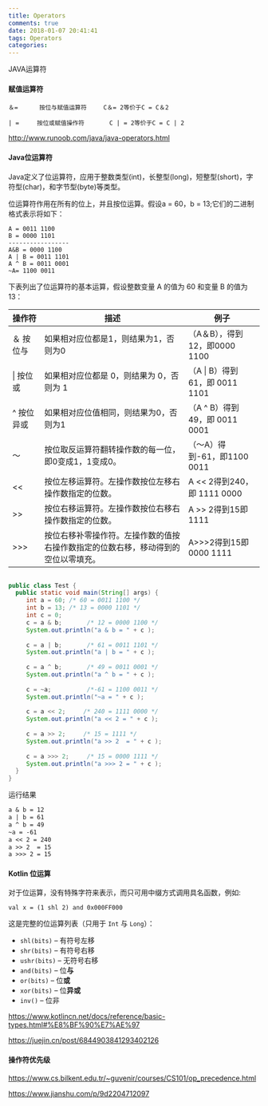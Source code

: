 ```yaml
---
title: Operators
comments: true
date: 2018-01-07 20:41:41
tags: Operators
categories:
---
```


 JAVA运算符

#### 赋值运算符


    ＆=      按位与赋值运算符　	C＆= 2等价于C = C＆2
    
    | = 	按位或赋值操作符       C | = 2等价于C = C | 2

http://www.runoob.com/java/java-operators.html



#### Java位运算符

Java定义了位运算符，应用于整数类型(int)，长整型(long)，短整型(short)，字符型(char)，和字节型(byte)等类型。

位运算符作用在所有的位上，并且按位运算。假设a = 60，b = 13;它们的二进制格式表示将如下：

```
A = 0011 1100
B = 0000 1101
-----------------
A&B = 0000 1100
A | B = 0011 1101
A ^ B = 0011 0001
~A= 1100 0011
```

下表列出了位运算符的基本运算，假设整数变量 A 的值为 60 和变量 B 的值为 13：

| 操作符     | 描述                                                         | 例子                           |
| ---------- | ------------------------------------------------------------ | ------------------------------ |
| ＆ 按位与  | 如果相对应位都是1，则结果为1，否则为0                        | （A＆B），得到12，即0000 1100  |
| \| 按位或  | 如果相对应位都是 0，则结果为 0，否则为 1                     | （A \| B）得到61，即 0011 1101 |
| ^ 按位异或 | 如果相对应位值相同，则结果为0，否则为1                       | （A ^ B）得到49，即 0011 0001  |
| 〜         | 按位取反运算符翻转操作数的每一位，即0变成1，1变成0。         | （〜A）得到-61，即1100 0011    |
| <<         | 按位左移运算符。左操作数按位左移右操作数指定的位数。         | A << 2得到240，即 1111 0000    |
| >>         | 按位右移运算符。左操作数按位右移右操作数指定的位数。         | A >> 2得到15即 1111            |
| >>>        | 按位右移补零操作符。左操作数的值按右操作数指定的位数右移，移动得到的空位以零填充。 | A>>>2得到15即0000 1111         |



```java

public class Test {
  public static void main(String[] args) {
     int a = 60; /* 60 = 0011 1100 */ 
     int b = 13; /* 13 = 0000 1101 */
     int c = 0;
     c = a & b;       /* 12 = 0000 1100 */
     System.out.println("a & b = " + c );
 
     c = a | b;       /* 61 = 0011 1101 */
     System.out.println("a | b = " + c );
 
     c = a ^ b;       /* 49 = 0011 0001 */
     System.out.println("a ^ b = " + c );
 
     c = ~a;          /*-61 = 1100 0011 */
     System.out.println("~a = " + c );
 
     c = a << 2;     /* 240 = 1111 0000 */
     System.out.println("a << 2 = " + c );
 
     c = a >> 2;     /* 15 = 1111 */
     System.out.println("a >> 2  = " + c );
  
     c = a >>> 2;     /* 15 = 0000 1111 */
     System.out.println("a >>> 2 = " + c );
  }
} 

```

运行结果

```tex
a & b = 12
a | b = 61
a ^ b = 49
~a = -61
a << 2 = 240
a >> 2  = 15
a >>> 2 = 15
```



#### Kotlin 位运算

对于位运算，没有特殊字符来表示，而只可用中缀方式调用具名函数，例如:

```
val x = (1 shl 2) and 0x000FF000
```

这是完整的位运算列表（只用于 `Int` 与 `Long`）：

- `shl(bits)` – 有符号左移
- `shr(bits)` – 有符号右移
- `ushr(bits)` – 无符号右移
- `and(bits)` – 位**与**
- `or(bits)` – 位**或**
- `xor(bits)` – 位**异或**
- `inv()` – 位非

https://www.kotlincn.net/docs/reference/basic-types.html#%E8%BF%90%E7%AE%97

https://juejin.cn/post/6844903841293402126



#### 操作符优先级

https://www.cs.bilkent.edu.tr/~guvenir/courses/CS101/op_precedence.html

https://www.jianshu.com/p/9d2204712097

